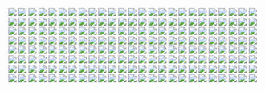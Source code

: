 ![](http://kunusoft.com/slides/ia1/ia102_agentes/Diapositiva00.JPG)
![](http://kunusoft.com/slides/ia1/ia102_agentes/Diapositiva01.JPG)
![](http://kunusoft.com/slides/ia1/ia102_agentes/Diapositiva02.JPG)
![](http://kunusoft.com/slides/ia1/ia102_agentes/Diapositiva03.JPG)
![](http://kunusoft.com/slides/ia1/ia102_agentes/Diapositiva04.JPG)
![](http://kunusoft.com/slides/ia1/ia102_agentes/Diapositiva05.JPG)
![](http://kunusoft.com/slides/ia1/ia102_agentes/Diapositiva06.JPG)
![](http://kunusoft.com/slides/ia1/ia102_agentes/Diapositiva07.JPG)
![](http://kunusoft.com/slides/ia1/ia102_agentes/Diapositiva08.JPG)
![](http://kunusoft.com/slides/ia1/ia102_agentes/Diapositiva09.JPG)
![](http://kunusoft.com/slides/ia1/ia102_agentes/Diapositiva10.JPG)
![](http://kunusoft.com/slides/ia1/ia102_agentes/Diapositiva11.JPG)
![](http://kunusoft.com/slides/ia1/ia102_agentes/Diapositiva12.JPG)
![](http://kunusoft.com/slides/ia1/ia102_agentes/Diapositiva13.JPG)
![](http://kunusoft.com/slides/ia1/ia102_agentes/Diapositiva14.JPG)
![](http://kunusoft.com/slides/ia1/ia102_agentes/Diapositiva15.JPG)
![](http://kunusoft.com/slides/ia1/ia102_agentes/Diapositiva16.JPG)
![](http://kunusoft.com/slides/ia1/ia102_agentes/Diapositiva17.JPG)
![](http://kunusoft.com/slides/ia1/ia102_agentes/Diapositiva18.JPG)
![](http://kunusoft.com/slides/ia1/ia102_agentes/Diapositiva19.JPG)
![](http://kunusoft.com/slides/ia1/ia102_agentes/Diapositiva20.JPG)
![](http://kunusoft.com/slides/ia1/ia102_agentes/Diapositiva21.JPG)
![](http://kunusoft.com/slides/ia1/ia102_agentes/Diapositiva22.JPG)
![](http://kunusoft.com/slides/ia1/ia102_agentes/Diapositiva23.JPG)
![](http://kunusoft.com/slides/ia1/ia102_agentes/Diapositiva24.JPG)
![](http://kunusoft.com/slides/ia1/ia102_agentes/Diapositiva25.JPG)
![](http://kunusoft.com/slides/ia1/ia102_agentes/Diapositiva26.JPG)
![](http://kunusoft.com/slides/ia1/ia102_agentes/Diapositiva27.JPG)
![](http://kunusoft.com/slides/ia1/ia102_agentes/Diapositiva28.JPG)
![](http://kunusoft.com/slides/ia1/ia102_agentes/Diapositiva29.JPG)
![](http://kunusoft.com/slides/ia1/ia102_agentes/Diapositiva30.JPG)
![](http://kunusoft.com/slides/ia1/ia102_agentes/Diapositiva31.JPG)
![](http://kunusoft.com/slides/ia1/ia102_agentes/Diapositiva32.JPG)
![](http://kunusoft.com/slides/ia1/ia102_agentes/Diapositiva33.JPG)
![](http://kunusoft.com/slides/ia1/ia102_agentes/Diapositiva34.JPG)
![](http://kunusoft.com/slides/ia1/ia102_agentes/Diapositiva35.JPG)
![](http://kunusoft.com/slides/ia1/ia102_agentes/Diapositiva36.JPG)
![](http://kunusoft.com/slides/ia1/ia102_agentes/Diapositiva37.JPG)
![](http://kunusoft.com/slides/ia1/ia102_agentes/Diapositiva38.JPG)
![](http://kunusoft.com/slides/ia1/ia102_agentes/Diapositiva39.JPG)
![](http://kunusoft.com/slides/ia1/ia102_agentes/Diapositiva40.JPG)
![](http://kunusoft.com/slides/ia1/ia102_agentes/Diapositiva41.JPG)
![](http://kunusoft.com/slides/ia1/ia102_agentes/Diapositiva42.JPG)
![](http://kunusoft.com/slides/ia1/ia102_agentes/Diapositiva43.JPG)
![](http://kunusoft.com/slides/ia1/ia102_agentes/Diapositiva44.JPG)
![](http://kunusoft.com/slides/ia1/ia102_agentes/Diapositiva45.JPG)
![](http://kunusoft.com/slides/ia1/ia102_agentes/Diapositiva46.JPG)
![](http://kunusoft.com/slides/ia1/ia102_agentes/Diapositiva47.JPG)
![](http://kunusoft.com/slides/ia1/ia102_agentes/Diapositiva48.JPG)
![](http://kunusoft.com/slides/ia1/ia102_agentes/Diapositiva49.JPG)
![](http://kunusoft.com/slides/ia1/ia102_agentes/Diapositiva50.JPG)
![](http://kunusoft.com/slides/ia1/ia102_agentes/Diapositiva51.JPG)
![](http://kunusoft.com/slides/ia1/ia102_agentes/Diapositiva52.JPG)
![](http://kunusoft.com/slides/ia1/ia102_agentes/Diapositiva53.JPG)
![](http://kunusoft.com/slides/ia1/ia102_agentes/Diapositiva54.JPG)
![](http://kunusoft.com/slides/ia1/ia102_agentes/Diapositiva55.JPG)
![](http://kunusoft.com/slides/ia1/ia102_agentes/Diapositiva56.JPG)
![](http://kunusoft.com/slides/ia1/ia102_agentes/Diapositiva57.JPG)
![](http://kunusoft.com/slides/ia1/ia102_agentes/Diapositiva58.JPG)
![](http://kunusoft.com/slides/ia1/ia102_agentes/Diapositiva59.JPG)
![](http://kunusoft.com/slides/ia1/ia102_agentes/Diapositiva60.JPG)
![](http://kunusoft.com/slides/ia1/ia102_agentes/Diapositiva61.JPG)
![](http://kunusoft.com/slides/ia1/ia102_agentes/Diapositiva62.JPG)
![](http://kunusoft.com/slides/ia1/ia102_agentes/Diapositiva63.JPG)
![](http://kunusoft.com/slides/ia1/ia102_agentes/Diapositiva64.JPG)
![](http://kunusoft.com/slides/ia1/ia102_agentes/Diapositiva65.JPG)
![](http://kunusoft.com/slides/ia1/ia102_agentes/Diapositiva66.JPG)
![](http://kunusoft.com/slides/ia1/ia102_agentes/Diapositiva67.JPG)
![](http://kunusoft.com/slides/ia1/ia102_agentes/Diapositiva68.JPG)
![](http://kunusoft.com/slides/ia1/ia102_agentes/Diapositiva69.JPG)
![](http://kunusoft.com/slides/ia1/ia102_agentes/Diapositiva70.JPG)
![](http://kunusoft.com/slides/ia1/ia102_agentes/Diapositiva71.JPG)
![](http://kunusoft.com/slides/ia1/ia102_agentes/Diapositiva72.JPG)
![](http://kunusoft.com/slides/ia1/ia102_agentes/Diapositiva73.JPG)
![](http://kunusoft.com/slides/ia1/ia102_agentes/Diapositiva74.JPG)
![](http://kunusoft.com/slides/ia1/ia102_agentes/Diapositiva75.JPG)
![](http://kunusoft.com/slides/ia1/ia102_agentes/Diapositiva76.JPG)
![](http://kunusoft.com/slides/ia1/ia102_agentes/Diapositiva77.JPG)
![](http://kunusoft.com/slides/ia1/ia102_agentes/Diapositiva78.JPG)
![](http://kunusoft.com/slides/ia1/ia102_agentes/Diapositiva79.JPG)
![](http://kunusoft.com/slides/ia1/ia102_agentes/Diapositiva80.JPG)
![](http://kunusoft.com/slides/ia1/ia102_agentes/Diapositiva81.JPG)
![](http://kunusoft.com/slides/ia1/ia102_agentes/Diapositiva82.JPG)
![](http://kunusoft.com/slides/ia1/ia102_agentes/Diapositiva83.JPG)
![](http://kunusoft.com/slides/ia1/ia102_agentes/Diapositiva84.JPG)
![](http://kunusoft.com/slides/ia1/ia102_agentes/Diapositiva85.JPG)
![](http://kunusoft.com/slides/ia1/ia102_agentes/Diapositiva86.JPG)
![](http://kunusoft.com/slides/ia1/ia102_agentes/Diapositiva87.JPG)
![](http://kunusoft.com/slides/ia1/ia102_agentes/Diapositiva88.JPG)
![](http://kunusoft.com/slides/ia1/ia102_agentes/Diapositiva89.JPG)
![](http://kunusoft.com/slides/ia1/ia102_agentes/Diapositiva90.JPG)
![](http://kunusoft.com/slides/ia1/ia102_agentes/Diapositiva91.JPG)
![](http://kunusoft.com/slides/ia1/ia102_agentes/Diapositiva92.JPG)
![](http://kunusoft.com/slides/ia1/ia102_agentes/Diapositiva93.JPG)
![](http://kunusoft.com/slides/ia1/ia102_agentes/Diapositiva94.JPG)
![](http://kunusoft.com/slides/ia1/ia102_agentes/Diapositiva95.JPG)
![](http://kunusoft.com/slides/ia1/ia102_agentes/Diapositiva96.JPG)
![](http://kunusoft.com/slides/ia1/ia102_agentes/Diapositiva97.JPG)
![](http://kunusoft.com/slides/ia1/ia102_agentes/Diapositiva98.JPG)
![](http://kunusoft.com/slides/ia1/ia102_agentes/Diapositiva99.JPG)
![](http://kunusoft.com/slides/ia1/ia102_agentes/Diapositiva100.JPG)
![](http://kunusoft.com/slides/ia1/ia102_agentes/Diapositiva101.JPG)
![](http://kunusoft.com/slides/ia1/ia102_agentes/Diapositiva102.JPG)
![](http://kunusoft.com/slides/ia1/ia102_agentes/Diapositiva103.JPG)
![](http://kunusoft.com/slides/ia1/ia102_agentes/Diapositiva104.JPG)
![](http://kunusoft.com/slides/ia1/ia102_agentes/Diapositiva105.JPG)
![](http://kunusoft.com/slides/ia1/ia102_agentes/Diapositiva106.JPG)
![](http://kunusoft.com/slides/ia1/ia102_agentes/Diapositiva107.JPG)
![](http://kunusoft.com/slides/ia1/ia102_agentes/Diapositiva108.JPG)
![](http://kunusoft.com/slides/ia1/ia102_agentes/Diapositiva109.JPG)
![](http://kunusoft.com/slides/ia1/ia102_agentes/Diapositiva110.JPG)
![](http://kunusoft.com/slides/ia1/ia102_agentes/Diapositiva111.JPG)
![](http://kunusoft.com/slides/ia1/ia102_agentes/Diapositiva112.JPG)
![](http://kunusoft.com/slides/ia1/ia102_agentes/Diapositiva113.JPG)
![](http://kunusoft.com/slides/ia1/ia102_agentes/Diapositiva114.JPG)
![](http://kunusoft.com/slides/ia1/ia102_agentes/Diapositiva115.JPG)
![](http://kunusoft.com/slides/ia1/ia102_agentes/Diapositiva116.JPG)
![](http://kunusoft.com/slides/ia1/ia102_agentes/Diapositiva117.JPG)
![](http://kunusoft.com/slides/ia1/ia102_agentes/Diapositiva118.JPG)
![](http://kunusoft.com/slides/ia1/ia102_agentes/Diapositiva119.JPG)
![](http://kunusoft.com/slides/ia1/ia102_agentes/Diapositiva120.JPG)
![](http://kunusoft.com/slides/ia1/ia102_agentes/Diapositiva121.JPG)
![](http://kunusoft.com/slides/ia1/ia102_agentes/Diapositiva122.JPG)
![](http://kunusoft.com/slides/ia1/ia102_agentes/Diapositiva123.JPG)
![](http://kunusoft.com/slides/ia1/ia102_agentes/Diapositiva124.JPG)
![](http://kunusoft.com/slides/ia1/ia102_agentes/Diapositiva125.JPG)
![](http://kunusoft.com/slides/ia1/ia102_agentes/Diapositiva126.JPG)
![](http://kunusoft.com/slides/ia1/ia102_agentes/Diapositiva127.JPG)
![](http://kunusoft.com/slides/ia1/ia102_agentes/Diapositiva128.JPG)
![](http://kunusoft.com/slides/ia1/ia102_agentes/Diapositiva129.JPG)
![](http://kunusoft.com/slides/ia1/ia102_agentes/Diapositiva130.JPG)
![](http://kunusoft.com/slides/ia1/ia102_agentes/Diapositiva131.JPG)
![](http://kunusoft.com/slides/ia1/ia102_agentes/Diapositiva132.JPG)
![](http://kunusoft.com/slides/ia1/ia102_agentes/Diapositiva133.JPG)
![](http://kunusoft.com/slides/ia1/ia102_agentes/Diapositiva134.JPG)
![](http://kunusoft.com/slides/ia1/ia102_agentes/Diapositiva135.JPG)
![](http://kunusoft.com/slides/ia1/ia102_agentes/Diapositiva136.JPG)
![](http://kunusoft.com/slides/ia1/ia102_agentes/Diapositiva137.JPG)
![](http://kunusoft.com/slides/ia1/ia102_agentes/Diapositiva138.JPG)
![](http://kunusoft.com/slides/ia1/ia102_agentes/Diapositiva139.JPG)
![](http://kunusoft.com/slides/ia1/ia102_agentes/Diapositiva140.JPG)
![](http://kunusoft.com/slides/ia1/ia102_agentes/Diapositiva141.JPG)
![](http://kunusoft.com/slides/ia1/ia102_agentes/Diapositiva142.JPG)
![](http://kunusoft.com/slides/ia1/ia102_agentes/Diapositiva143.JPG)
![](http://kunusoft.com/slides/ia1/ia102_agentes/Diapositiva144.JPG)
![](http://kunusoft.com/slides/ia1/ia102_agentes/Diapositiva145.JPG)
![](http://kunusoft.com/slides/ia1/ia102_agentes/Diapositiva146.JPG)
![](http://kunusoft.com/slides/ia1/ia102_agentes/Diapositiva147.JPG)
![](http://kunusoft.com/slides/ia1/ia102_agentes/Diapositiva148.JPG)
![](http://kunusoft.com/slides/ia1/ia102_agentes/Diapositiva149.JPG)
![](http://kunusoft.com/slides/ia1/ia102_agentes/Diapositiva150.JPG)
![](http://kunusoft.com/slides/ia1/ia102_agentes/Diapositiva151.JPG)
![](http://kunusoft.com/slides/ia1/ia102_agentes/Diapositiva152.JPG)
![](http://kunusoft.com/slides/ia1/ia102_agentes/Diapositiva153.JPG)
![](http://kunusoft.com/slides/ia1/ia102_agentes/Diapositiva154.JPG)
![](http://kunusoft.com/slides/ia1/ia102_agentes/Diapositiva155.JPG)
![](http://kunusoft.com/slides/ia1/ia102_agentes/Diapositiva156.JPG)
![](http://kunusoft.com/slides/ia1/ia102_agentes/Diapositiva157.JPG)
![](http://kunusoft.com/slides/ia1/ia102_agentes/Diapositiva158.JPG)
![](http://kunusoft.com/slides/ia1/ia102_agentes/Diapositiva159.JPG)
![](http://kunusoft.com/slides/ia1/ia102_agentes/Diapositiva160.JPG)
![](http://kunusoft.com/slides/ia1/ia102_agentes/Diapositiva161.JPG)
![](http://kunusoft.com/slides/ia1/ia102_agentes/Diapositiva162.JPG)
![](http://kunusoft.com/slides/ia1/ia102_agentes/Diapositiva163.JPG)
![](http://kunusoft.com/slides/ia1/ia102_agentes/Diapositiva164.JPG)
![](http://kunusoft.com/slides/ia1/ia102_agentes/Diapositiva165.JPG)
![](http://kunusoft.com/slides/ia1/ia102_agentes/Diapositiva166.JPG)
![](http://kunusoft.com/slides/ia1/ia102_agentes/Diapositiva167.JPG)
![](http://kunusoft.com/slides/ia1/ia102_agentes/Diapositiva168.JPG)
![](http://kunusoft.com/slides/ia1/ia102_agentes/Diapositiva169.JPG)
![](http://kunusoft.com/slides/ia1/ia102_agentes/Diapositiva170.JPG)
![](http://kunusoft.com/slides/ia1/ia102_agentes/Diapositiva171.JPG)
![](http://kunusoft.com/slides/ia1/ia102_agentes/Diapositiva172.JPG)
![](http://kunusoft.com/slides/ia1/ia102_agentes/Diapositiva173.JPG)
![](http://kunusoft.com/slides/ia1/ia102_agentes/Diapositiva174.JPG)
![](http://kunusoft.com/slides/ia1/ia102_agentes/Diapositiva175.JPG)
![](http://kunusoft.com/slides/ia1/ia102_agentes/Diapositiva176.JPG)
![](http://kunusoft.com/slides/ia1/ia102_agentes/Diapositiva177.JPG)
![](http://kunusoft.com/slides/ia1/ia102_agentes/Diapositiva178.JPG)
![](http://kunusoft.com/slides/ia1/ia102_agentes/Diapositiva179.JPG)
![](http://kunusoft.com/slides/ia1/ia102_agentes/Diapositiva180.JPG)
![](http://kunusoft.com/slides/ia1/ia102_agentes/Diapositiva181.JPG)
![](http://kunusoft.com/slides/ia1/ia102_agentes/Diapositiva182.JPG)
![](http://kunusoft.com/slides/ia1/ia102_agentes/Diapositiva183.JPG)
![](http://kunusoft.com/slides/ia1/ia102_agentes/Diapositiva184.JPG)
![](http://kunusoft.com/slides/ia1/ia102_agentes/Diapositiva185.JPG)
![](http://kunusoft.com/slides/ia1/ia102_agentes/Diapositiva186.JPG)
![](http://kunusoft.com/slides/ia1/ia102_agentes/Diapositiva187.JPG)
![](http://kunusoft.com/slides/ia1/ia102_agentes/Diapositiva188.JPG)
![](http://kunusoft.com/slides/ia1/ia102_agentes/Diapositiva189.JPG)
![](http://kunusoft.com/slides/ia1/ia102_agentes/Diapositiva190.JPG)
![](http://kunusoft.com/slides/ia1/ia102_agentes/Diapositiva191.JPG)
![](http://kunusoft.com/slides/ia1/ia102_agentes/Diapositiva192.JPG)
![](http://kunusoft.com/slides/ia1/ia102_agentes/Diapositiva193.JPG)
![](http://kunusoft.com/slides/ia1/ia102_agentes/Diapositiva194.JPG)
![](http://kunusoft.com/slides/ia1/ia102_agentes/Diapositiva195.JPG)
![](http://kunusoft.com/slides/ia1/ia102_agentes/Diapositiva196.JPG)
![](http://kunusoft.com/slides/ia1/ia102_agentes/Diapositiva197.JPG)
![](http://kunusoft.com/slides/ia1/ia102_agentes/Diapositiva198.JPG)
![](http://kunusoft.com/slides/ia1/ia102_agentes/Diapositiva199.JPG)
